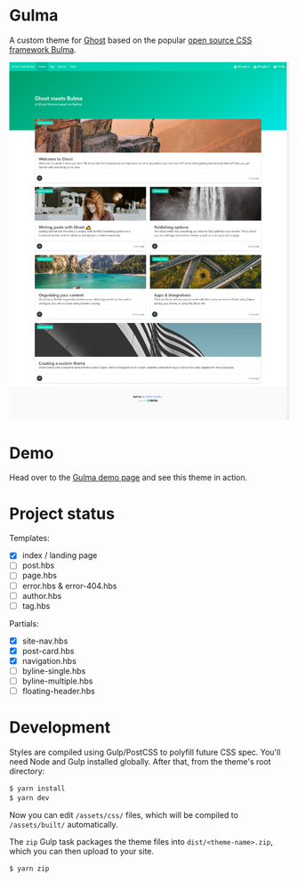 # Gulma

A custom theme for [Ghost](http://github.com/tryghost/ghost/) based on the popular [open source CSS framework Bulma](https://bulma.io/).

![](screenshot_desktop.png)

# Demo
Head over to the [Gulma demo page](https://simply-fiete.github.io/gulma-demo/) and see this theme in action.

# Project status
Templates:

- [x] index / landing page
- [ ] post.hbs
- [ ] page.hbs
- [ ] error.hbs & error-404.hbs
- [ ] author.hbs
- [ ] tag.hbs

Partials:

- [x] site-nav.hbs
- [x] post-card.hbs
- [x] navigation.hbs
- [ ] byline-single.hbs
- [ ] byline-multiple.hbs
- [ ] floating-header.hbs

# Development

Styles are compiled using Gulp/PostCSS to polyfill future CSS spec. You'll need Node and Gulp installed globally. After that, from the theme's root directory:

```bash
$ yarn install
$ yarn dev
```

Now you can edit `/assets/css/` files, which will be compiled to `/assets/built/` automatically.

The `zip` Gulp task packages the theme files into `dist/<theme-name>.zip`, which you can then upload to your site.

```bash
$ yarn zip
```